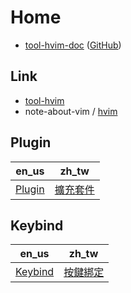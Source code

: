 
# Home

* [tool-hvim-doc](https://samwhelp.github.io/tool-hvim-doc/) ([GitHub](https://github.com/samwhelp/tool-hvim-doc))


## Link

* [tool-hvim](https://github.com/samwhelp/tool-hvim)
* note-about-vim / [hvim](https://samwhelp.github.io/note-about-vim/read/project/hvim.html)


## Plugin

| en_us | zh_tw |
| --- | --- |
| [Plugin](https://samwhelp.github.io/tool-hvim-doc/read/en_us/feature/plugin.html) | [擴充套件](https://samwhelp.github.io/tool-hvim-doc/read/zh_tw/feature/plugin.html) |


## Keybind

| en_us | zh_tw |
| --- | --- |
| [Keybind](https://samwhelp.github.io/tool-hvim-doc/read/en_us/feature/keybind.html) | [按鍵綁定](https://samwhelp.github.io/tool-hvim-doc/read/zh_tw/feature/keybind.html) |
